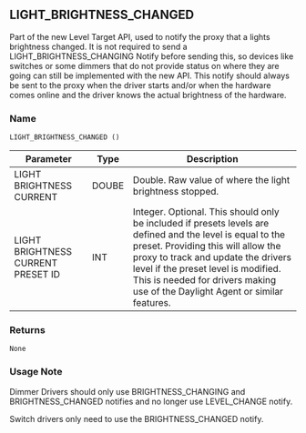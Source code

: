 ## LIGHT\_BRIGHTNESS\_CHANGED

Part of the new Level Target API, used to notify the proxy that a lights brightness changed.  It is not required to send a LIGHT\_BRIGHTNESS\_CHANGING Notify before sending this, so devices like switches or some dimmers that do not provide status on where they are going can still be implemented with the new API. This notify should always be sent to the proxy when the driver starts and/or when the hardware comes online and the driver knows the actual brightness of the hardware.


### Name

`LIGHT_BRIGHTNESS_CHANGED ()`


| Parameter                          | Type  | Description                                                                                                                                                                                                                                                                                                     |
| ---------------------------------- | ----- | --------------------------------------------------------------------------------------------------------------------------------------------------------------------------------------------------------------------------------------------------------------------------------------------------------------- |
| LIGHT BRIGHTNESS CURRENT           | DOUBE | Double. Raw value of where the light brightness stopped.                                                                                                                                                                                                                                                        |
| LIGHT BRIGHTNESS CURRENT PRESET ID | INT   | Integer. Optional. This should only be included if presets levels are defined and the level is equal to the preset. Providing this will allow the proxy to track and update the drivers level if the preset level is modified. This is needed for drivers making use of the Daylight Agent or similar features. |


### Returns

`None`


### Usage Note

Dimmer Drivers should only use BRIGHTNESS\_CHANGING and BRIGHTNESS\_CHANGED notifies and no longer use LEVEL\_CHANGE notify.

Switch drivers only need to use the BRIGHTNESS\_CHANGED notify.